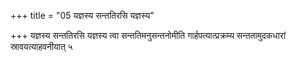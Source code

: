 +++
title = "05 यज्ञस्य सन्ततिरसि यज्ञस्य"

+++
यज्ञस्य सन्ततिरसि यज्ञस्य त्वा सन्ततिमनुसन्तनोमीति गार्हपत्यात्प्रक्रम्य सन्ततामुदकधारां स्रावयत्याहवनीयात् ५